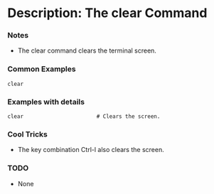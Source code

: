 # Description: The clear Command

### Notes
* The clear command clears the terminal screen.

### Common Examples
```shell
clear
```

### Examples with details
```shell
clear                       # Clears the screen.
```

### Cool Tricks
* The key combination Ctrl-l also clears the screen.

### TODO
* None
